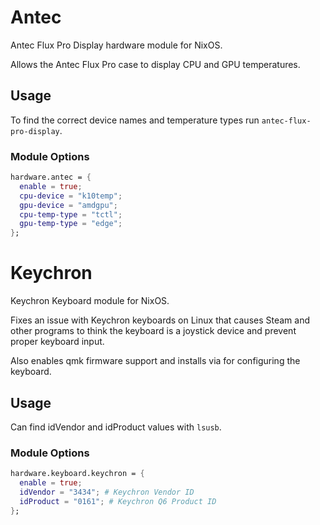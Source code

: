 # Antec
Antec Flux Pro Display hardware module for NixOS.

Allows the Antec Flux Pro case to display CPU and GPU temperatures.

## Usage
To find the correct device names and temperature types run `antec-flux-pro-display`.

### Module Options
```nix
hardware.antec = {
  enable = true;
  cpu-device = "k10temp";
  gpu-device = "amdgpu";
  cpu-temp-type = "tctl";
  gpu-temp-type = "edge";
};
```

# Keychron
Keychron Keyboard module for NixOS.

Fixes an issue with Keychron keyboards on Linux that causes Steam and other programs to think the keyboard is a joystick device and prevent proper keyboard input.

Also enables qmk firmware support and installs via for configuring the keyboard.

## Usage
Can find idVendor and idProduct values with `lsusb`.

### Module Options
```nix
hardware.keyboard.keychron = {
  enable = true;
  idVendor = "3434"; # Keychron Vendor ID
  idProduct = "0161"; # Keychron Q6 Product ID
};
```
